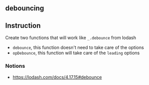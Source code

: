 ## debouncing

## Instruction

Create two functions that will work like `_.debounce` from lodash
- `debounce`, this function doesn't need to take care of the options
- `opDebounce`, this function will take care of the `leading` options

### Notions

- https://lodash.com/docs/4.17.15#debounce